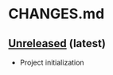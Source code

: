 # CHANGES.md

[Unreleased](https://github.com/viktor-ktorvi/opf-dataset-utils) (latest)
-------------------------------------------------------------------------------------

* Project initialization
